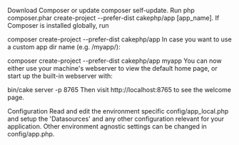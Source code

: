 Download Composer or update composer self-update.
Run php composer.phar create-project --prefer-dist cakephp/app [app_name].
If Composer is installed globally, run

composer create-project --prefer-dist cakephp/app
In case you want to use a custom app dir name (e.g. /myapp/):

composer create-project --prefer-dist cakephp/app myapp
You can now either use your machine's webserver to view the default home page, or start up the built-in webserver with:

bin/cake server -p 8765
Then visit http://localhost:8765 to see the welcome page.

Configuration
Read and edit the environment specific config/app_local.php and setup the 'Datasources' and any other configuration relevant for your application. Other environment agnostic settings can be changed in config/app.php.

